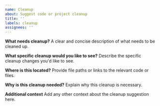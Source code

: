```yaml
---
name: Cleanup
about: Suggest code or project cleanup
title: ''
labels: cleanup
assignees: ''
---
```


**What needs cleanup?**
A clear and concise description of what needs to be cleaned up.

**What specific cleanup would you like to see?**
Describe the specific cleanup changes you'd like to see.

**Where is this located?**
Provide file paths or links to the relevant code or files.

**Why is this cleanup needed?**
Explain why this cleanup is necessary.

**Additional context**
Add any other context about the cleanup suggestion here.
